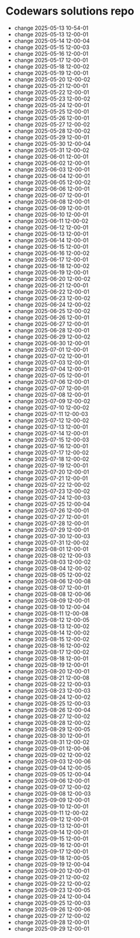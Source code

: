 # Codewars solutions repo
- change 2025-05-13 10-54-01
- change 2025-05-13 12-00-01
- change 2025-05-14 12-00-04
- change 2025-05-15 12-00-03
- change 2025-05-16 12-00-01
- change 2025-05-17 12-00-01
- change 2025-05-18 12-00-02
- change 2025-05-19 12-00-01
- change 2025-05-20 12-00-02
- change 2025-05-21 12-00-01
- change 2025-05-22 12-00-01
- change 2025-05-23 12-00-02
- change 2025-05-24 12-00-01
- change 2025-05-25 12-00-01
- change 2025-05-26 12-00-01
- change 2025-05-27 12-00-02
- change 2025-05-28 12-00-02
- change 2025-05-29 12-00-01
- change 2025-05-30 12-00-04
- change 2025-05-31 12-00-02
- change 2025-06-01 12-00-01
- change 2025-06-02 12-00-01
- change 2025-06-03 12-00-01
- change 2025-06-04 12-00-01
- change 2025-06-05 12-00-02
- change 2025-06-06 12-00-01
- change 2025-06-07 12-00-01
- change 2025-06-08 12-00-01
- change 2025-06-09 12-00-01
- change 2025-06-10 12-00-01
- change 2025-06-11 12-00-02
- change 2025-06-12 12-00-01
- change 2025-06-13 12-00-01
- change 2025-06-14 12-00-01
- change 2025-06-15 12-00-01
- change 2025-06-16 12-00-02
- change 2025-06-17 12-00-01
- change 2025-06-18 12-00-02
- change 2025-06-19 12-00-01
- change 2025-06-20 12-00-02
- change 2025-06-21 12-00-01
- change 2025-06-22 12-00-01
- change 2025-06-23 12-00-02
- change 2025-06-24 12-00-02
- change 2025-06-25 12-00-02
- change 2025-06-26 12-00-01
- change 2025-06-27 12-00-01
- change 2025-06-28 12-00-01
- change 2025-06-29 12-00-02
- change 2025-06-30 12-00-01
- change 2025-07-01 12-00-01
- change 2025-07-02 12-00-01
- change 2025-07-03 12-00-01
- change 2025-07-04 12-00-01
- change 2025-07-05 12-00-01
- change 2025-07-06 12-00-01
- change 2025-07-07 12-00-01
- change 2025-07-08 12-00-01
- change 2025-07-09 12-00-02
- change 2025-07-10 12-00-02
- change 2025-07-11 12-00-03
- change 2025-07-12 12-00-02
- change 2025-07-13 12-00-01
- change 2025-07-14 12-00-01
- change 2025-07-15 12-00-03
- change 2025-07-16 12-00-01
- change 2025-07-17 12-00-02
- change 2025-07-18 12-00-02
- change 2025-07-19 12-00-01
- change 2025-07-20 12-00-01
- change 2025-07-21 12-00-01
- change 2025-07-22 12-00-02
- change 2025-07-23 12-00-02
- change 2025-07-24 12-00-03
- change 2025-07-25 12-00-04
- change 2025-07-26 12-00-01
- change 2025-07-27 12-00-01
- change 2025-07-28 12-00-01
- change 2025-07-29 12-00-01
- change 2025-07-30 12-00-03
- change 2025-07-31 12-00-02
- change 2025-08-01 12-00-01
- change 2025-08-02 12-00-03
- change 2025-08-03 12-00-02
- change 2025-08-04 12-00-02
- change 2025-08-05 12-00-02
- change 2025-08-06 12-00-08
- change 2025-08-07 12-00-01
- change 2025-08-08 12-00-06
- change 2025-08-09 12-00-01
- change 2025-08-10 12-00-04
- change 2025-08-11 12-00-08
- change 2025-08-12 12-00-05
- change 2025-08-13 12-00-02
- change 2025-08-14 12-00-02
- change 2025-08-15 12-00-02
- change 2025-08-16 12-00-02
- change 2025-08-17 12-00-02
- change 2025-08-18 12-00-01
- change 2025-08-19 12-00-01
- change 2025-08-20 12-00-01
- change 2025-08-21 12-00-08
- change 2025-08-22 12-00-03
- change 2025-08-23 12-00-03
- change 2025-08-24 12-00-02
- change 2025-08-25 12-00-03
- change 2025-08-26 12-00-04
- change 2025-08-27 12-00-02
- change 2025-08-28 12-00-02
- change 2025-08-29 12-00-05
- change 2025-08-30 12-00-01
- change 2025-08-31 12-00-02
- change 2025-09-01 12-00-06
- change 2025-09-02 12-00-02
- change 2025-09-03 12-00-06
- change 2025-09-04 12-00-05
- change 2025-09-05 12-00-04
- change 2025-09-06 12-00-01
- change 2025-09-07 12-00-02
- change 2025-09-08 12-00-03
- change 2025-09-09 12-00-01
- change 2025-09-10 12-00-01
- change 2025-09-11 12-00-02
- change 2025-09-12 12-00-01
- change 2025-09-13 12-00-01
- change 2025-09-14 12-00-01
- change 2025-09-15 12-00-01
- change 2025-09-16 12-00-01
- change 2025-09-17 12-00-01
- change 2025-09-18 12-00-05
- change 2025-09-19 12-00-04
- change 2025-09-20 12-00-01
- change 2025-09-21 12-00-02
- change 2025-09-22 12-00-02
- change 2025-09-23 12-00-05
- change 2025-09-24 12-00-04
- change 2025-09-25 12-00-03
- change 2025-09-26 12-00-06
- change 2025-09-27 12-00-02
- change 2025-09-28 12-00-01
- change 2025-09-29 12-00-01
